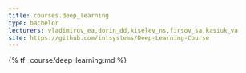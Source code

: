 ```yaml
---
title: courses.deep_learning
type: bachelor
lecturers: vladimirov_ea,dorin_dd,kiselev_ns,firsov_sa,kasiuk_va
site: https://github.com/intsystems/Deep-Learning-Course
---
```


{% tf _course/deep_learning.md %}
